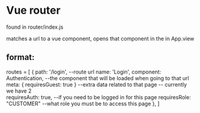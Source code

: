 # Vue router
found in router/index.js

matches a url to a vue component, opens that component in the <router-view/> in App.view

## format:
routes = [
    {
        path: '/login', --route url
        name: 'Login',
        component: Authentication, --the component that will be loaded when going to that url
        meta: { requiresGuest: true } --extra data related to that page
                                      -- currently we have 2             
                                            requiresAuth: true, --if you need to be logged in for this page
                                            requiresRole: "CUSTOMER" --what role you must be to access this page
    },
]
